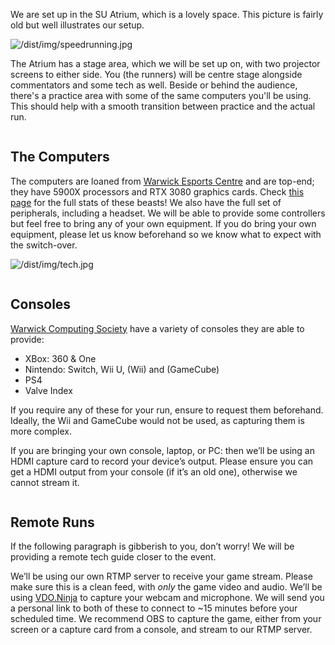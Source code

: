 
<div markdown="1" class="column is-6">
<div markdown="1" class="content backing">

We are set up in the SU Atrium, which is a lovely space. This picture is fairly old but well illustrates our setup.

![/dist/img/speedrunning.jpg](/dist/img/speedrunning.jpg)

The Atrium has a stage area, which we will be set up on, with two projector screens to either side. You (the runners) will be centre stage alongside commentators and some tech as well. Beside or behind the audience, there's a practice area with some of the same computers you'll be using. This should help with a smooth transition between practice and the actual run.

</div>
</div>

<div markdown="1" class="column is-6">
<div markdown="1" class="content backing">

## The Computers

The computers are loaned from [Warwick Esports Centre](https://warwick.ac.uk/esports) and are top-end; they have 5900X processors and RTX 3080 graphics cards. Check [this page](https://warwick.ac.uk/esports/play/) for the full stats of these beasts! We also have the full set of peripherals, including a headset. We will be able to provide some controllers but feel free to bring any of your own equipment. If you do bring your own equipment, please let us know beforehand so we know what to expect with the switch-over.

![/dist/img/tech.jpg](/dist/img/tech.jpg)

</div>
</div>

<div markdown="1" class="column is-6">
<div markdown="1" class="content backing">

## Consoles

[Warwick Computing Society](https://uwcs.co.uk/) have a variety of consoles they are able to provide:

- XBox: 360 & One
- Nintendo: Switch, Wii U, (Wii) and (GameCube)
- PS4
- Valve Index

If you require any of these for your run, ensure to request them beforehand. Ideally, the Wii and GameCube would not be used, as capturing them is more complex.

If you are bringing your own console, laptop, or PC: then we’ll be using an HDMI capture card to record your device’s output. Please ensure you can get a HDMI output from your console (if it’s an old one), otherwise we cannot stream it.

</div>
</div>

<div markdown="1" class="column is-6">
<div markdown="1" class="content backing">

## Remote Runs

If the following paragraph is gibberish to you, don’t worry! We will be providing a remote tech guide closer to the event.

We’ll be using our own RTMP server to receive your game stream. Please make sure this is a clean feed, with *only* the game video and audio. We’ll be using [VDO.Ninja](https://vdo.ninja/) to capture your webcam and microphone. We will send you a personal link to both of these to connect to ~15 minutes before your scheduled time. We recommend OBS to capture the game, either from your screen or a capture card from a console, and stream to our RTMP server.

</div>
</div>